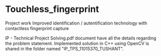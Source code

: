 # Touchless_fingerprint

Project work
Improved identification / autentification technology with 
contactless fingerprint capture

IP - Technical Project Solving.pdf document have all the details regarding the problem statement.
Implemented solution in C++ using OpenCV is shared in the folder named "IP_TPS_11015370_TUSHANT".
